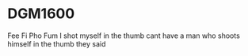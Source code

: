 # DGM1600

Fee 
Fi
Pho
Fum
I shot myself
in the thumb
cant have a man who shoots himself in the thumb they said
